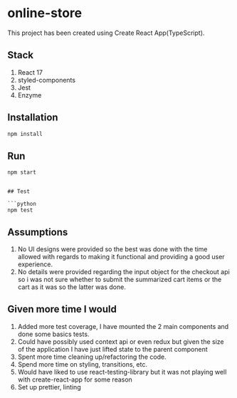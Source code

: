 # online-store

This project has been created using Create React App(TypeScript).

## Stack

1. React 17
2. styled-components
3. Jest
4. Enzyme

## Installation

```bash
npm install
```

## Run

```python
npm start
```

````

## Test

```python
npm test
````

## Assumptions

1. No UI designs were provided so the best was done with the time allowed with regards to making it functional and providing a good user experience.
2. No details were provided regarding the input object for the checkout api so i was not sure whether to submit the summarized cart items or the cart as it was so the latter was done.

## Given more time I would

1. Added more test coverage, I have mounted the 2 main components and done some basics tests.
2. Could have possibly used context api or even redux but given the size of the application I have just lifted state to the parent component
3. Spent more time cleaning up/refactoring the code.
4. Spend more time on styling, transitions, etc.
5. Would have liked to use react-testing-library but it was not playing well with create-react-app for some reason
6. Set up prettier, linting
